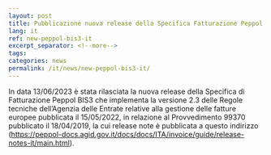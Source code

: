 ```yaml
---
layout: post
title: Pubblicazione nuova release della Specifica Fatturazione Peppol BIS3 allineata alle Regole Tecniche AdE v.2.3
lang: it
ref: new-peppol-bis3-it
excerpt_separator: <!--more-->
tags:
categories: news
permalink: /it/news/new-peppol-bis3-it/
---
```

In data 13/06/2023 è stata rilasciata la nuova release della Specifica di Fatturazione Peppol BIS3 che implementa la versione 2.3 delle Regole tecniche dell’Agenzia delle Entrate relative alla gestione delle fatture europee pubblicata il 15/05/2022, in relazione al Provvedimento 99370 pubblicato il 18/04/2019, la cui release note è pubblicata a questo indirizzo (https://peppol-docs.agid.gov.it/docs/docs/ITA/invoice/guide/release-notes-it/main.html).
